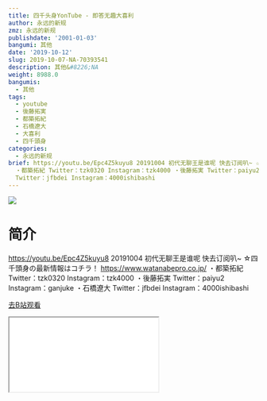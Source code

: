 ```yaml
---
title: 四千头身YonTube - 即答无趣大喜利
author: 永远的新规
zmz: 永远的新规
publishdate: '2001-01-03'
bangumi: 其他
date: '2019-10-12'
slug: 2019-10-07-NA-70393541
description: 其他&#8226;NA
weight: 8988.0
bangumis:
  - 其他
tags:
  - youtube
  - 後藤拓実
  - 都築拓紀
  - 石橋遼大
  - 大喜利
  - 四千頭身
categories:
  - 永远的新规
brief: https://youtu.be/Epc4Z5kuyu8 20191004 初代无聊王是谁呢 快去订阅叭~ ☆四千頭身の最新情報はコチラ！ https://www.watanabepro.co.jp/
  ・都築拓紀 Twitter：tzk0320 Instagram：tzk4000 ・後藤拓実 Twitter：paiyu2 Instagram：ganjuke ・石橋遼大
  Twitter：jfbdei Instagram：4000ishibashi
---
```

![](https://raw.githubusercontent.com/tcgriffith/owaraisite/master/static/tmpimg/d4ce3e4401efa6c48508f3bcb2f60c9c60df8145.jpg.480.jpg)
# 简介  
https://youtu.be/Epc4Z5kuyu8
20191004 初代无聊王是谁呢
快去订阅叭~
☆四千頭身の最新情報はコチラ！ https://www.watanabepro.co.jp/
・都築拓紀 Twitter：tzk0320 Instagram：tzk4000
・後藤拓実 Twitter：paiyu2 Instagram：ganjuke
・石橋遼大 Twitter：jfbdei Instagram：4000ishibashi  

[去B站观看](https://www.bilibili.com/video/av70393541/)
<div class ="resp-container"><iframe class="testiframe" src="//player.bilibili.com/player.html?aid=70393541"", scrolling="no", allowfullscreen="true" > </iframe></div> 
